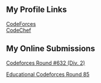   
## My Profile Links 
[CodeForces](https://codeforces.com/profile/pritamlad_/)         
[CodeChef](http://www.codechef.com/users/pritamlad18/)         

## My Online Submissions 
 [Codeforces Round #632 (Div. 2)](./MyOnlineSubmissions/Codeforces%20Round%20%23632%20(Div.%202)) 
 
 [Educational Codeforces Round 85](./MyOnlineSubmissions/Educational%20Codeforces%20Round%2085)

